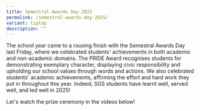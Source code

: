 ```yaml
---
title: Semestral Awards Day 2025
permalink: /semestral-awards-day-2025/
variant: tiptap
description: ""
---
```

<p>The school year came to a rousing finish with the Semestral Awards Day
last Friday, where we celebrated students' achievements in both academic
and non-academic domains. The PRIDE Award recognises students for demonstrating
exemplary character, displaying civic responsibility and upholding our
school values through words and actions. We also celebrated students' academic
achievements, affirming the effort and hard work they put in throughout
this year. Indeed, SGS students have learnt well, served well, and led
well in 2025!</p>
<p>Let's watch the prize ceremony in the videos below!</p>
<p></p>
<p></p>